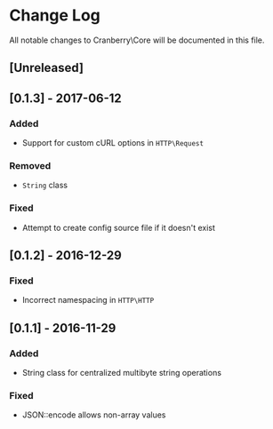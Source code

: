 # Change Log

All notable changes to Cranberry\Core will be documented in this file.

## [Unreleased]

## [0.1.3] - 2017-06-12
### Added
- Support for custom cURL options in `HTTP\Request`

### Removed
- `String` class

### Fixed
- Attempt to create config source file if it doesn't exist

## [0.1.2] - 2016-12-29
### Fixed
- Incorrect namespacing in `HTTP\HTTP`

## [0.1.1] - 2016-11-29
### Added
- String class for centralized multibyte string operations

### Fixed
- JSON::encode allows non-array values

